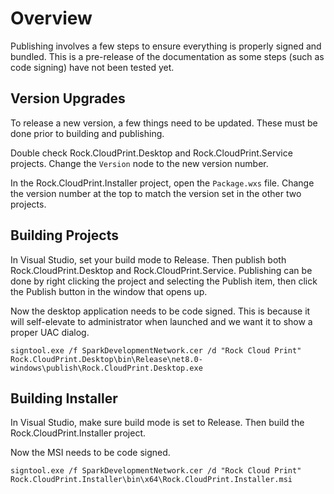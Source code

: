 # Overview

Publishing involves a few steps to ensure everything is properly signed and bundled.
This is a pre-release of the documentation as some steps (such as code signing) have not been tested yet.

## Version Upgrades

To release a new version, a few things need to be updated.
These must be done prior to building and publishing.

Double check Rock.CloudPrint.Desktop and Rock.CloudPrint.Service projects.
Change the `Version` node to the new version number.

In the Rock.CloudPrint.Installer project, open the `Package.wxs` file.
Change the version number at the top to match the version set in the other two projects.

## Building Projects

In Visual Studio, set your build mode to Release.
Then publish both Rock.CloudPrint.Desktop and Rock.CloudPrint.Service.
Publishing can be done by right clicking the project and selecting the Publish item, then click the Publish button in the window that opens up.

Now the desktop application needs to be code signed.
This is because it will self-elevate to administrator when launched and we want it to show a proper UAC dialog.

```
signtool.exe /f SparkDevelopmentNetwork.cer /d "Rock Cloud Print" Rock.CloudPrint.Desktop\bin\Release\net8.0-windows\publish\Rock.CloudPrint.Desktop.exe
```

## Building Installer

In Visual Studio, make sure build mode is set to Release.
Then build the Rock.CloudPrint.Installer project.

Now the MSI needs to be code signed.

```
signtool.exe /f SparkDevelopmentNetwork.cer /d "Rock Cloud Print" Rock.CloudPrint.Installer\bin\x64\Rock.CloudPrint.Installer.msi
```
